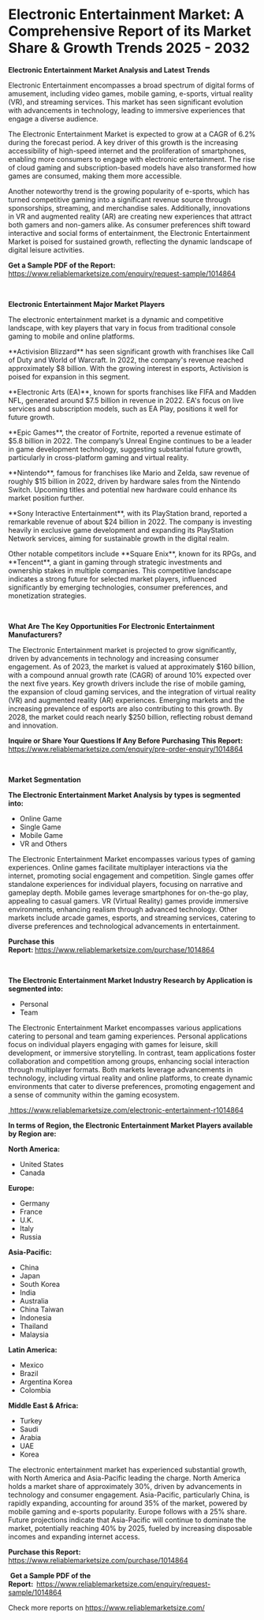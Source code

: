 <p><h1>Electronic Entertainment Market: A Comprehensive Report of its Market Share & Growth Trends 2025 - 2032</h1></p><p><strong>Electronic Entertainment Market Analysis and Latest Trends</strong></p>
<p><p>Electronic Entertainment encompasses a broad spectrum of digital forms of amusement, including video games, mobile gaming, e-sports, virtual reality (VR), and streaming services. This market has seen significant evolution with advancements in technology, leading to immersive experiences that engage a diverse audience.</p><p>The Electronic Entertainment Market is expected to grow at a CAGR of 6.2% during the forecast period. A key driver of this growth is the increasing accessibility of high-speed internet and the proliferation of smartphones, enabling more consumers to engage with electronic entertainment. The rise of cloud gaming and subscription-based models have also transformed how games are consumed, making them more accessible.</p><p>Another noteworthy trend is the growing popularity of e-sports, which has turned competitive gaming into a significant revenue source through sponsorships, streaming, and merchandise sales. Additionally, innovations in VR and augmented reality (AR) are creating new experiences that attract both gamers and non-gamers alike. As consumer preferences shift toward interactive and social forms of entertainment, the Electronic Entertainment Market is poised for sustained growth, reflecting the dynamic landscape of digital leisure activities.</p></p>
<p><strong>Get a Sample PDF of the Report:&nbsp;</strong> <a href="https://www.reliablemarketsize.com/enquiry/request-sample/1014864?utm_campaign=3112&utm_medium=2&utm_source=Github&utm_content=ia&utm_term=06032025&utm_id=electronic-entertainment">https://www.reliablemarketsize.com/enquiry/request-sample/1014864</a></p>
<p>&nbsp;</p>
<p><strong>Electronic Entertainment Major Market Players</strong></p>
<p><p>The electronic entertainment market is a dynamic and competitive landscape, with key players that vary in focus from traditional console gaming to mobile and online platforms.</p><p>**Activision Blizzard** has seen significant growth with franchises like Call of Duty and World of Warcraft. In 2022, the company's revenue reached approximately $8 billion. With the growing interest in esports, Activision is poised for expansion in this segment.</p><p>**Electronic Arts (EA)**, known for sports franchises like FIFA and Madden NFL, generated around $7.5 billion in revenue in 2022. EA's focus on live services and subscription models, such as EA Play, positions it well for future growth.</p><p>**Epic Games**, the creator of Fortnite, reported a revenue estimate of $5.8 billion in 2022. The company’s Unreal Engine continues to be a leader in game development technology, suggesting substantial future growth, particularly in cross-platform gaming and virtual reality.</p><p>**Nintendo**, famous for franchises like Mario and Zelda, saw revenue of roughly $15 billion in 2022, driven by hardware sales from the Nintendo Switch. Upcoming titles and potential new hardware could enhance its market position further.</p><p>**Sony Interactive Entertainment**, with its PlayStation brand, reported a remarkable revenue of about $24 billion in 2022. The company is investing heavily in exclusive game development and expanding its PlayStation Network services, aiming for sustainable growth in the digital realm.</p><p>Other notable competitors include **Square Enix**, known for its RPGs, and **Tencent**, a giant in gaming through strategic investments and ownership stakes in multiple companies. This competitive landscape indicates a strong future for selected market players, influenced significantly by emerging technologies, consumer preferences, and monetization strategies.</p></p>
<p>&nbsp;</p>
<p><strong>What Are The Key Opportunities For Electronic Entertainment Manufacturers?</strong></p>
<p><p>The Electronic Entertainment market is projected to grow significantly, driven by advancements in technology and increasing consumer engagement. As of 2023, the market is valued at approximately $160 billion, with a compound annual growth rate (CAGR) of around 10% expected over the next five years. Key growth drivers include the rise of mobile gaming, the expansion of cloud gaming services, and the integration of virtual reality (VR) and augmented reality (AR) experiences. Emerging markets and the increasing prevalence of esports are also contributing to this growth. By 2028, the market could reach nearly $250 billion, reflecting robust demand and innovation.</p></p>
<p><strong>Inquire or Share Your Questions If Any Before Purchasing This Report:</strong> <a href="https://www.reliablemarketsize.com/enquiry/pre-order-enquiry/1014864?utm_campaign=3112&utm_medium=2&utm_source=Github&utm_content=ia&utm_term=06032025&utm_id=electronic-entertainment">https://www.reliablemarketsize.com/enquiry/pre-order-enquiry/1014864</a></p>
<p>&nbsp;</p>
<p><strong>Market Segmentation</strong></p>
<p><strong>The Electronic Entertainment Market Analysis by types is segmented into:</strong></p>
<p><ul><li>Online Game</li><li>Single Game</li><li>Mobile Game</li><li>VR and Others</li></ul></p>
<p><p>The Electronic Entertainment Market encompasses various types of gaming experiences. Online games facilitate multiplayer interactions via the internet, promoting social engagement and competition. Single games offer standalone experiences for individual players, focusing on narrative and gameplay depth. Mobile games leverage smartphones for on-the-go play, appealing to casual gamers. VR (Virtual Reality) games provide immersive environments, enhancing realism through advanced technology. Other markets include arcade games, esports, and streaming services, catering to diverse preferences and technological advancements in entertainment.</p></p>
<p><strong>Purchase this Report:&nbsp;</strong><a href="https://www.reliablemarketsize.com/purchase/1014864?utm_campaign=3112&utm_medium=2&utm_source=Github&utm_content=ia&utm_term=06032025&utm_id=electronic-entertainment">https://www.reliablemarketsize.com/purchase/1014864</a></p>
<p>&nbsp;</p>
<p><strong>The Electronic Entertainment Market Industry Research by Application is segmented into:</strong></p>
<p><ul><li>Personal</li><li>Team</li></ul></p>
<p><p>The Electronic Entertainment Market encompasses various applications catering to personal and team gaming experiences. Personal applications focus on individual players engaging with games for leisure, skill development, or immersive storytelling. In contrast, team applications foster collaboration and competition among groups, enhancing social interaction through multiplayer formats. Both markets leverage advancements in technology, including virtual reality and online platforms, to create dynamic environments that cater to diverse preferences, promoting engagement and a sense of community within the gaming ecosystem.</p></p>
<p><a href="https://www.reliablemarketsize.com/electronic-entertainment-r1014864?utm_campaign=3112&utm_medium=2&utm_source=Github&utm_content=ia&utm_term=06032025&utm_id=electronic-entertainment">&nbsp;https://www.reliablemarketsize.com/electronic-entertainment-r1014864</a></p>
<p><strong>In terms of Region, the Electronic Entertainment Market Players available by Region are:</strong></p>
<p>
    <p> <strong> North America: </strong>
        <ul>
            <li>United States</li>
            <li>Canada</li>
        </ul>
        </p> 
    <p> <strong> Europe: </strong>
        <ul>
            <li>Germany</li>
            <li>France</li>
            <li>U.K.</li>
            <li>Italy</li>
            <li>Russia</li>
        </ul>
        </p> 
    <p> <strong> Asia-Pacific: </strong>
        <ul>
            <li>China</li>
            <li>Japan</li>
            <li>South Korea</li>
            <li>India</li>
            <li>Australia</li>
            <li>China Taiwan</li>
            <li>Indonesia</li>
            <li>Thailand</li>
            <li>Malaysia</li>
        </ul>
        </p> 
    <p> <strong> Latin America: </strong>
        <ul>
            <li>Mexico</li>
            <li>Brazil</li>
            <li>Argentina Korea</li>
            <li>Colombia</li>
        </ul>
        </p> 
    <p> <strong> Middle East & Africa: </strong>
        <ul>
            <li>Turkey</li>
            <li>Saudi</li>
            <li>Arabia</li>
            <li>UAE</li>
            <li>Korea</li>
        </ul>
    </p>
    </p>
<p><p>The electronic entertainment market has experienced substantial growth, with North America and Asia-Pacific leading the charge. North America holds a market share of approximately 30%, driven by advancements in technology and consumer engagement. Asia-Pacific, particularly China, is rapidly expanding, accounting for around 35% of the market, powered by mobile gaming and e-sports popularity. Europe follows with a 25% share. Future projections indicate that Asia-Pacific will continue to dominate the market, potentially reaching 40% by 2025, fueled by increasing disposable incomes and expanding internet access.</p></p>
<p><strong>Purchase this Report: </strong><a href="https://www.reliablemarketsize.com/purchase/1014864?utm_campaign=3112&utm_medium=2&utm_source=Github&utm_content=ia&utm_term=06032025&utm_id=electronic-entertainment">https://www.reliablemarketsize.com/purchase/1014864</a></p>
<p>&nbsp;<strong>Get a Sample PDF of the Report:&nbsp;&nbsp;</strong><a href="https://www.reliablemarketsize.com/enquiry/request-sample/1014864?utm_campaign=3112&utm_medium=2&utm_source=Github&utm_content=ia&utm_term=06032025&utm_id=electronic-entertainment">https://www.reliablemarketsize.com/enquiry/request-sample/1014864</a></p>
<p><strong></strong></p>
<p>Check more reports on <a href="https://www.reliablemarketsize.com/?utm_campaign=3112&utm_medium=2&utm_source=Github&utm_content=ia&utm_term=06032025&utm_id=electronic-entertainment">https://www.reliablemarketsize.com/</a></p>